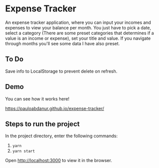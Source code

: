 # Expense Tracker

An expense tracker application, where you can input your incomes and expenses to view your balance per month. You just have to pick a date, select a category (There are some preset categories that determines if a value is an income or expense), set your title and value. If you navigate through months you'll see some data I have also preset.

## To Do

Save info to LocalStorage to prevent delete on refresh.

## Demo

You can see how it works here!

https://pauloabdanur.github.io/expense-tracker/

## Steps to run the project

In the project directory, enter the following commands:

1. `yarn`
2. `yarn start`

Open [http://localhost:3000](http://localhost:3000) to view it in the browser.
